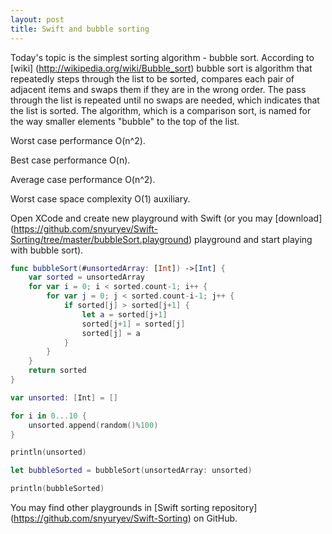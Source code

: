 ```yaml
---
layout: post
title: Swift and bubble sorting
---
```


Today's topic is the simplest sorting algorithm - bubble sort. According to [wiki] (http://wikipedia.org/wiki/Bubble_sort) bubble sort is algorithm that repeatedly steps through the list to be sorted, compares each pair of adjacent items and swaps them if they are in the wrong order. The pass through the list is repeated until no swaps are needed, which indicates that the list is sorted. The algorithm, which is a comparison sort, is named for the way smaller elements "bubble" to the top of the list. 

Worst case performance O(n^2).

Best case performance	O(n).

Average case performance O(n^2).

Worst case space complexity O(1) auxiliary.

Open XCode and create new playground with Swift (or you may [download] (https://github.com/snyuryev/Swift-Sorting/tree/master/bubbleSort.playground) playground and start playing with bubble sort). 

``` swift
func bubbleSort(#unsortedArray: [Int]) ->[Int] {
    var sorted = unsortedArray
    for var i = 0; i < sorted.count-1; i++ {
        for var j = 0; j < sorted.count-i-1; j++ {
            if sorted[j] > sorted[j+1] {
                let a = sorted[j+1]
                sorted[j+1] = sorted[j]
                sorted[j] = a
            }
        }
    }
    return sorted
}

var unsorted: [Int] = []

for i in 0...10 {
    unsorted.append(random()%100)
}

println(unsorted)

let bubbleSorted = bubbleSort(unsortedArray: unsorted)

println(bubbleSorted)
```

You may find other playgrounds in [Swift sorting repository] (https://github.com/snyuryev/Swift-Sorting) on GitHub. 
